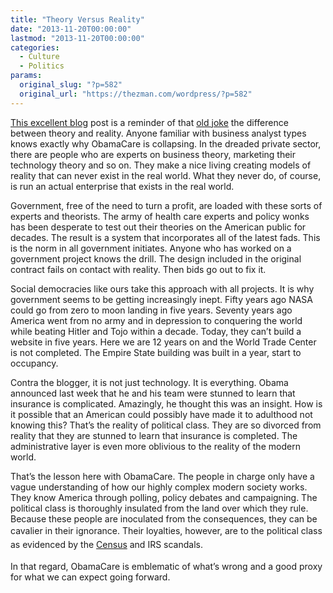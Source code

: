 ```yaml
---
title: "Theory Versus Reality"
date: "2013-11-20T00:00:00"
lastmod: "2013-11-20T00:00:00"
categories:
  - Culture
  - Politics
params:
  original_slug: "?p=582"
  original_url: "https://thezman.com/wordpress/?p=582"
---
```


<a
href="http://www.shirky.com/weblog/2013/11/healthcare-gov-and-the-gulf-between-planning-and-reality/"
rel="noopener" target="_blank">This excellent blog</a> post is a
reminder of that
<a href="https://www.netfunny.com/rhf/jokes/95q2/sluts.html"
rel="noopener" target="_blank">old joke</a> the difference between
theory and reality. Anyone familiar with business analyst types knows
exactly why ObamaCare is collapsing. In the dreaded private sector,
there are people who are experts on business theory, marketing their
technology theory and so on. They make a nice living creating models of
reality that can never exist in the real world. What they never do, of
course, is run an actual enterprise that exists in the real world.

Government, free of the need to turn a profit, are loaded with these
sorts of experts and theorists. The army of health care experts and
policy wonks has been desperate to test out their theories on the
American public for decades. The result is a system that incorporates
all of the latest fads. This is the norm in all government initiates.
Anyone who has worked on a government project knows the drill. The
design included in the original contract fails on contact with reality.
Then bids go out to fix it.

Social democracies like ours take this approach with all projects. It is
why government seems to be getting increasingly inept. Fifty years ago
NASA could go from zero to moon landing in five years. Seventy years ago
America went from no army and in depression to conquering the world
while beating Hitler and Tojo within a decade. Today, they can’t build a
website in five years. Here we are 12 years on and the World Trade
Center is not completed. The Empire State building was built in a year,
start to occupancy.

Contra the blogger, it is not just technology. It is everything. Obama
announced last week that he and his team were stunned to learn that
insurance is complicated. Amazingly, he thought this was an insight. How
is it possible that an American could possibly have made it to adulthood
not knowing this? That’s the reality of political class. They are so
divorced from reality that they are stunned to learn that insurance is
completed. The administrative layer is even more oblivious to the
reality of the modern world.

That’s the lesson here with ObamaCare. The people in charge only have a
vague understanding of how our highly complex modern society works. They
know America through polling, policy debates and campaigning. The
political class is thoroughly insulated from the land over which they
rule. Because these people are inoculated from the consequences, they
can be cavalier in their
ignorance. <span style="line-height: 1.625;">Their loyalties, however,
are to the political class as evidenced by the </span><a
href="http://nypost.com/2013/11/18/census-faked-2012-election-jobs-report/"
rel="noopener" style="line-height: 1.625;" target="_blank">Census</a>
<span style="line-height: 1.625;">and IRS scandals.</span>

In that regard, ObamaCare is emblematic of what’s wrong and a good proxy
for what we can expect going forward.
